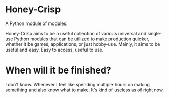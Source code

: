 # Honey-Crisp
A Python module of modules.

Honey-Crisp aims to be a useful collection of various universal and single-use Python modules that can be utilized to make production quicker, whether it be games, applications, or just hobby-use. Mainly, it aims to be useful and easy. Easy to access, useful to use.

# When will it be finished?
I don't know. Whenever I feel like spending multiple hours on making something and also know what to make. It's kind of useless as of right now.